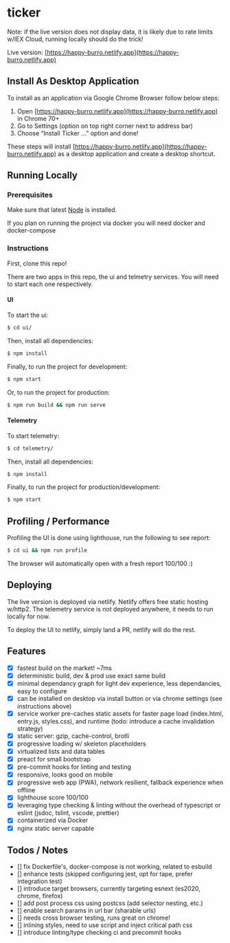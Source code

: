 # ticker

Note: if the live version does not display data, it is likely due to rate limits w/IEX Cloud, running locally should do the trick!

Live version: [https://happy-burro.netlify.app](https://happy-burro.netlify.app)

## Install As Desktop Application

To install as an application via Google Chrome Browser follow below steps:

1. Open [https://happy-burro.netlify.app](https://happy-burro.netlify.app) in Chrome 70+
2. Go to Settings (option on top right corner next to address bar)
3. Choose “Install Ticker …” option and done!

These steps will install [https://happy-burro.netlify.app](https://happy-burro.netlify.app) as a desktop application and create a desktop shortcut.

## Running Locally

### Prerequisites

Make sure that latest [Node](https://nodejs.org/en/) is installed.

If you plan on running the project via docker you will need docker and docker-compose

### Instructions

First, clone this repo!

There are two apps in this repo, the ui and telmetry services.  You will need to start each one respectively.

#### UI

To start the ui:

```bash
$ cd ui/
```

Then, install all dependencies:

```bash
$ npm install
```

Finally, to run the project for development:

```bash
$ npm start
```

Or, to run the project for production:

```bash
$ npm run build && npm run serve
```

#### Telemetry

To start telemetry:

```bash
$ cd telemetry/
```

Then, install all dependencies:

```bash
$ npm install
```

Finally, to run the project for production/development:

```bash
$ npm start
```

## Profiling / Performance

Profiling the UI is done using lighthouse, run the following to see report:

```bash
$ cd ui && npm run profile
```

The browser will automatically open with a fresh report 100/100 :)

## Deploying

The live version is deployed via netlify.  Netlify offers free static hosting w/http2.  The telemetry service is not deployed anywhere, it needs to run locally for now.

To deploy the UI to netlify, simply land a PR, netlify will do the rest.

## Features

- [x] fastest build on the market! ~7ms
- [x] deterministic build, dev & prod use exact same build
- [x] minimal dependancy graph for light dev experience, less dependancies, easy to configure
- [x] can be installed on desktop via install button or via chrome settings (see instructions above)
- [x] service worker pre-caches static assets for faster page load (index.html, entry.js, styles.css), and runtime (todo: introduce a cache invalidation strategy)
- [x] static server: gzip, cache-control, brotli
- [x] progressive loading w/ skeleton placeholders
- [x] virtualized lists and data tables
- [x] preact for small bootstrap
- [x] pre-commit hooks for linting and testing
- [x] responsive, looks good on mobile
- [x] progressive web app (PWA), network resilient, fallback experience when offline
- [x] lighthouse score 100/100
- [x] leveraging type checking & linting without the overhead of typescript or eslint (jsdoc, tslint, vscode, prettier)
- [x] containerized via Docker
- [x] nginx static server capable

## Todos / Notes

- [] fix Dockerfile's, docker-compose is not working, related to esbuild
- [] enhance tests (skipped configuring jest, opt for tape, prefer integration test)
- [] introduce target browsers, currently targeting esnext (es2020, chrome, firefox)
- [] add post process css using postcss (add selector nesting, etc.)
- [] enable search params in url bar (sharable urls)
- [] needs cross browser testing, runs great on chrome!
- [] inlining styles, need to use script and inject critical path css
- [] introduce linting/type checking ci and precommit hooks
